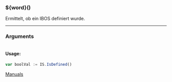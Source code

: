 ﻿### ${word}()
Ermittelt, ob ein IBOS definiert wurde.

----

### Arguments
```ts
```
#### Usage:
```ts
var boolVal := IS.IsDefined()
```

[Manuals](https://manuals.opacc.ch/docs/doku2401/F-Script/ScriptBlockFunc.IS.IsDefined.html)
